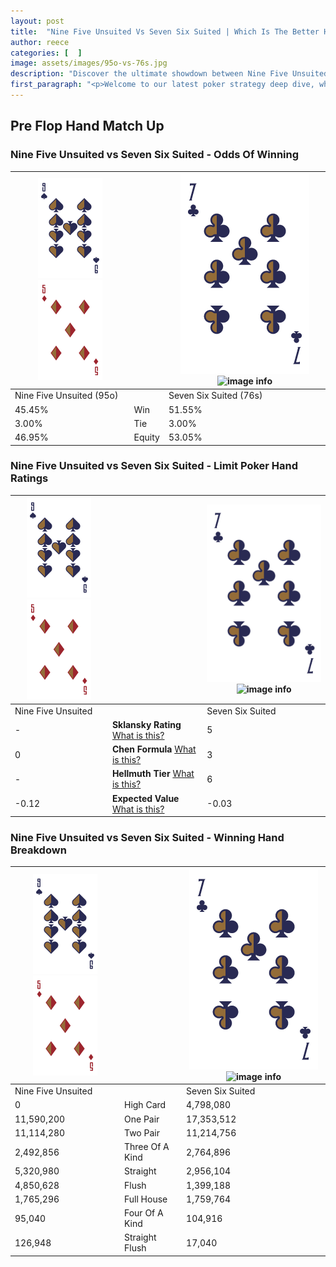```yaml
---
layout: post
title:  "Nine Five Unsuited Vs Seven Six Suited | Which Is The Better Hand In Poker? A Complete Guide"
author: reece
categories: [  ]
image: assets/images/95o-vs-76s.jpg
description: "Discover the ultimate showdown between Nine Five Unsuited and Seven Six Suited in poker! Uncover the odds, strategies, and scenarios where one hand triumphs over the other. Get ready to up your poker game with this thrilling analysis."
first_paragraph: "<p>Welcome to our latest poker strategy deep dive, where we're pitting two distinct hands against each other in a high-stakes showdown: Nine Five Unsuited vs Seven Six Suited.</p><p>In the dynamic world of poker, every decision counts, and knowing which hand holds the upper hand is key to your success at the table.</p><p>In this article, we'll dissect these two hands, explore the scenarios where one dominates the other, and equip you with the knowledge to make strategic choices that can tip the odds in your favor.</p><p>Get ready to unravel the intriguing dynamics of these poker hands and elevate your game to new heights.</p>"
---
```




[comment]: # (sp0)

## Pre Flop Hand Match Up

<div class="table hand-ratings" markdown="1"> 



### Nine Five Unsuited vs Seven Six Suited - Odds Of Winning


    
| ![image info](assets/images/hand1/9.png) ![image info](assets/images/hand1/5o.png) |  | ![image info](assets/images/hand2/7.png) ![image info](assets/images/hand2/6s.png) |
| -------- | -------- | -------- |
| Nine Five Unsuited (95o) |  | Seven Six Suited (76s) |
| 45.45% | Win | 51.55% |
| 3.00% | Tie | 3.00% |
| 46.95% | Equity | 53.05% |




[comment]: # (sp1)



### Nine Five Unsuited vs Seven Six Suited - Limit Poker Hand Ratings


    
| ![image info](assets/images/hand1/9.png) ![image info](assets/images/hand1/5o.png) |  | ![image info](assets/images/hand2/7.png) ![image info](assets/images/hand2/6s.png) |
| -------- | -------- | -------- |
| Nine Five Unsuited |  | Seven Six Suited |
| - | **Sklansky Rating** [What is this?](/sklansky-rating-explained) | 5 |
| 0 | **Chen Formula** [What is this?](/chen-formula-explained) | 3 |
| - | **Hellmuth Tier** [What is this?](/Hellmuth-tier-explained) | 6 |
| -0.12 | **Expected Value** [What is this?](/expected-value-explained) | -0.03 |




[comment]: # (sp2)



### Nine Five Unsuited vs Seven Six Suited - Winning Hand Breakdown


    
| ![image info](assets/images/hand1/9.png) ![image info](assets/images/hand1/5o.png) |  | ![image info](assets/images/hand2/7.png) ![image info](assets/images/hand2/6s.png) |
| -------- | -------- | -------- |
| Nine Five Unsuited |  | Seven Six Suited |
| 0 | High Card | 4,798,080 |
| 11,590,200 | One Pair | 17,353,512 |
| 11,114,280 | Two Pair | 11,214,756 |
| 2,492,856 | Three Of A Kind | 2,764,896 |
| 5,320,980 | Straight | 2,956,104 |
| 4,850,628 | Flush | 1,399,188 |
| 1,765,296 | Full House | 1,759,764 |
| 95,040 | Four Of A Kind | 104,916 |
| 126,948 | Straight Flush | 17,040 |




[comment]: # (sp3)



</div>

[comment]: # (sp4)



[comment]: # (sp5)

